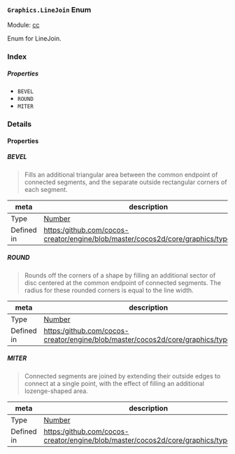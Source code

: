 ### `Graphics.LineJoin` Enum



Module: [cc](../modules/cc.md)




Enum for LineJoin.

### Index

##### Properties

  - `BEVEL`
  - `ROUND`
  - `MITER`

### Details

#### Properties


##### BEVEL

> Fills an additional triangular area between the common endpoint of connected segments, and the separate outside rectangular corners of each segment.

| meta | description |
|------|-------------|
| Type | <a href="https://developer.mozilla.org/en/JavaScript/Reference/Global_Objects/Number" class="crosslink external" target="_blank">Number</a> |
| Defined in | [https:/github.com/cocos-creator/engine/blob/master/cocos2d/core/graphics/types.js:65](https:/github.com/cocos-creator/engine/blob/master/cocos2d/core/graphics/types.js#L65) |



##### ROUND

> Rounds off the corners of a shape by filling an additional sector of disc centered at the common endpoint of connected segments. The radius for these rounded corners is equal to the line width.

| meta | description |
|------|-------------|
| Type | <a href="https://developer.mozilla.org/en/JavaScript/Reference/Global_Objects/Number" class="crosslink external" target="_blank">Number</a> |
| Defined in | [https:/github.com/cocos-creator/engine/blob/master/cocos2d/core/graphics/types.js:72](https:/github.com/cocos-creator/engine/blob/master/cocos2d/core/graphics/types.js#L72) |



##### MITER

> Connected segments are joined by extending their outside edges to connect at a single point, with the effect of filling an additional lozenge-shaped area.

| meta | description |
|------|-------------|
| Type | <a href="https://developer.mozilla.org/en/JavaScript/Reference/Global_Objects/Number" class="crosslink external" target="_blank">Number</a> |
| Defined in | [https:/github.com/cocos-creator/engine/blob/master/cocos2d/core/graphics/types.js:79](https:/github.com/cocos-creator/engine/blob/master/cocos2d/core/graphics/types.js#L79) |



